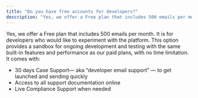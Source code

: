 ```yaml
---
title: "Do you have free accounts for developers?"
description: "Yes, we offer a Free plan that includes 500 emails per month. It is for developers who would like to experiment with the platform. This option provides a sandbox for ongoing development and testing with the same built-in features and performance as our paid plans, with no time limitation. It comes with:"
---
```


Yes, we offer a Free plan that includes 500 emails per month. It is for developers who would like to experiment with the platform. This option provides a sandbox for ongoing development and testing with the same built-in features and performance as our paid plans, with no time limitation. It comes with:

* 30 days Case Support—  aka “developer email support” — to get launched and sending quickly
* Access to all support documentation online
* Live Compliance Support when needed
